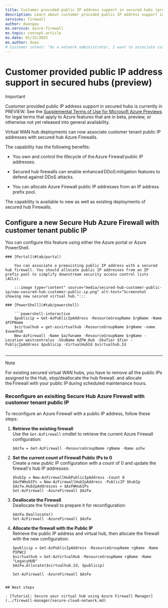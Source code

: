```yaml
---
title: Customer provided public IP address support in secured hubs (preview)
description: Learn about customer provided public IP address support in secured hubs.
services: firewall
author: duongau
ms.service: azure-firewall
ms.topic: concept-article
ms.date: 01/15/2025
ms.author: duau
# Customer intent: "As a network administrator, I want to associate customer-provided public IP addresses with secured hub firewalls, so that I can maintain control over IP address management and enhance DDoS protection in my virtual WAN deployments."
---
```


# Customer provided public IP address support in secured hubs (preview)

> [!IMPORTANT]
> Customer provided public IP address support in secured hubs is currently in PREVIEW.
> See the [Supplemental Terms of Use for Microsoft Azure Previews](https://azure.microsoft.com/support/legal/preview-supplemental-terms/) for legal terms that apply to Azure features that are in beta, preview, or otherwise not yet released into general availability.

Virtual WAN hub deployments can now associate customer tenant public IP addresses with secured hub Azure Firewalls.

The capability has the following benefits: 

- You own and control the lifecycle of the Azure Firewall public IP addresses. 

- Secured hub firewalls can enable enhanced DDoS mitigation features to defend against DDoS attacks. 

- You can allocate Azure Firewall public IP addresses from an IP address prefix pool. 

The capability is available to new as well as existing deployments of secured hub Firewalls. 

## Configure a new Secure Hub Azure Firewall with customer tenant public IP 

You can configure this feature using either the Azure portal or Azure PowerShell.

    ### [Portal](#tab/portal)

        You can associate a preexisting public IP address with a secured hub firewall. You should allocate public IP addresses from an IP prefix pool to simplify downstream security access control lists (ACLs).  
        
        :::image type="content" source="media/secured-hub-customer-public-ip/new-secured-hub-customer-public-ip.png" alt-text="Screenshot showing new secured virtual hub.":::

    ### [PowerShell](#tab/powershell)
    
        ```powershell-interactive
        $publicip = Get-AzPublicIpAddress -ResourceGroupName $rgName -Name $PIPName
        $virtualhub = get-azvirtualhub -ResourceGroupName $rgName -name $vwanhub
        New-AzFirewall -Name $azfwname -ResourceGroupName $rgName -Location westcentralus -SkuName AZFW_Hub -SkuTier $Tier -PublicIpAddress $publicip -VirtualHubId $virtualhub.Id
        ```
***

> [!Note]
> For existing secured virtual WAN hubs, you have to remove all the public IPs assigned to the Hub, stop/deallocate the hub firewall. and allocate the Firewall with your public IP during scheduled maintenance hours.

### Reconfigure an exisiting Secure Hub Azure Firewall with customer tenant public IP 

To reconfigure an Azure Firewall with a public IP address, follow these steps:

1. **Retrieve the existing firewall**  
    Use the `Get-AzFirewall` cmdlet to retrieve the current Azure Firewall configuration:

    ```powershell-interactive
    $Azfw = Get-AzFirewall -ResourceGroupName rgName -Name azFw
    ```

2. **Set the current count of Firewall Public IPs to 0**  
    Create a new public IP configuration with a count of 0 and update the firewall's hub IP addresses:

    ```powershell-interactive
    $hubIp = New-AzFirewallHubPublicIpAddress -Count 0
    $AzFWHubIPs = New-AzFirewallHubIpAddress -PublicIP $hubIp
    $Azfw.HubIpAddresses = $AzFWHubIPs
    Set-AzFirewall -AzureFirewall $AzFw
    ```

3. **Deallocate the Firewall**  
    Deallocate the firewall to prepare it for reconfiguration:

    ```powershell-interactive
    $AzFw.Deallocate()
    Set-AzFirewall -AzureFirewall $AzFw
    ```

4. **Allocate the firewall with the Public IP**  
    Retrieve the public IP address and virtual hub, then allocate the firewall with the new configuration:

    ```powershell-interactive
    $publicip = Get-AzPublicIpAddress -ResourceGroupName rgName -Name PIPWC2
    $virtualhub = Get-AzVirtualHub -ResourceGroupName rgName -Name "LegacyHUB"
    $AzFw.Allocate($virtualhub.Id, $publicip)

    Set-AzFirewall -AzureFirewall $AzFw
    ```
```

## Next steps

- [Tutorial: Secure your virtual hub using Azure Firewall Manager](../firewall-manager/secure-cloud-network.md)
